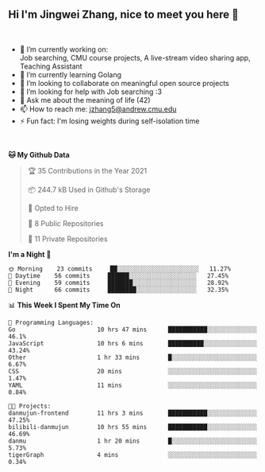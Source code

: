 Hi I'm Jingwei Zhang, nice to meet you here 👋
---
<br>


- 🔭 I’m currently working on: <br>
    Job searching, CMU course projects, A live-stream video sharing app, Teaching Assistant
- 🌱 I’m currently learning Golang
- 👯 I’m looking to collaborate on meaningful open source projects
- 🤔 I’m looking for help with Job searching :3
- 💬 Ask me about the meaning of life (42)
- 📫 How to reach me: jzhang5@andrew.cmu.edu
- ⚡ Fun fact: I'm losing weights during self-isolation time
<br>


<!--START_SECTION:waka-->
**🐱 My Github Data** 

> 🏆 35 Contributions in the Year 2021
 > 
> 📦 244.7 kB Used in Github's Storage 
 > 
> 💼 Opted to Hire
 > 
> 📜 8 Public Repositories 
 > 
> 🔑 11 Private Repositories  
 > 
**I'm a Night 🦉** 

```text
🌞 Morning    23 commits     ██░░░░░░░░░░░░░░░░░░░░░░░   11.27% 
🌆 Daytime    56 commits     ██████░░░░░░░░░░░░░░░░░░░   27.45% 
🌃 Evening    59 commits     ███████░░░░░░░░░░░░░░░░░░   28.92% 
🌙 Night      66 commits     ████████░░░░░░░░░░░░░░░░░   32.35%

```


📊 **This Week I Spent My Time On** 

```text
💬 Programming Languages: 
Go                       10 hrs 47 mins      ███████████░░░░░░░░░░░░░░   46.1% 
JavaScript               10 hrs 6 mins       ██████████░░░░░░░░░░░░░░░   43.24% 
Other                    1 hr 33 mins        █░░░░░░░░░░░░░░░░░░░░░░░░   6.67% 
CSS                      20 mins             ░░░░░░░░░░░░░░░░░░░░░░░░░   1.47% 
YAML                     11 mins             ░░░░░░░░░░░░░░░░░░░░░░░░░   0.84%

🐱‍💻 Projects: 
danmujun-frontend        11 hrs 3 mins       ███████████░░░░░░░░░░░░░░   47.25% 
bilibili-danmujun        10 hrs 55 mins      ███████████░░░░░░░░░░░░░░   46.69% 
danmu                    1 hr 20 mins        █░░░░░░░░░░░░░░░░░░░░░░░░   5.73% 
tigerGraph               4 mins              ░░░░░░░░░░░░░░░░░░░░░░░░░   0.34%

```


<!--END_SECTION:waka-->
